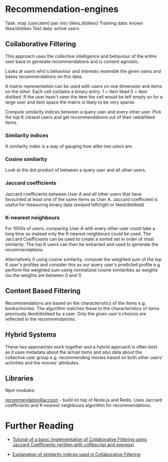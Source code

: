 # Recommendation-engines

Task: map (user,item) pair into {likes,dislikes}
Training data: known likes/dislikes
Test data: active users

## Collaborative Filtering

This approach uses the collective intelligence and behaviour of the entire user base to generate recommendations and is content agnostic.

Looks at users who's behaviour and interests resemble the given users and bases recommendations on this data.  

A matrix representation can be used with users on one dimension and items on the other. Each cell contains a binary entry: 1 = item liked 0 = item disliked. If the user hasn't seen the item the cell would be left empty so for a large user and item space the matrix is likely to be very sparse.

Compute similarity indices between a query user and every other user. Pick the top K closest users and get recommendations out of their rated/liked items.

### Similarity indices

A similarity index is a way of gauging how alike two users are.

### Cosine similarity

Look at the dot product of between a query user and all other users.

### Jaccard coefficients

Jaccard coefficients between User A and all other users that have favourited at least  one of the same items as User A. Jaccard coefficient is useful for measuring binary data (swiped left/right or liked/disliked)

### K-nearest neighbours

For 1000s of users, comparing User A with every other user could take a long time so instead only the K nearest neighbours could be used. The Jaccard Coefficients can be used to create a sorted set in order of most similarity. The top K users can then be extracted and used to generate the recommendations.

Alternatively if using cosine similarity, compute the weighted sum of the top K user's profiles and consider this as our query user's predicted profile e.g perform the weighted sum using normalized cosine similarities as weights (so the weights are between 0 and 1).

## Content Based Filtering

Recommendations are based on the characteristics of the items e.g. books/movies. The algorithm matches these to the characteristics of items previously liked/disliked by a user. Only the given user's choices are reflected in the recommendations.  

## Hybrid Systems

These two approaches work together and a hybrid approach is often best as it uses metadata about the actual items and also data about the collective user group e.g. recommending movies based on both other users’ activities and the movies’ attributes.

## Libraries

Npm modules:

[recommendationRaccoon](https://github.com/guymorita/recommendationRaccoon) - build on top of Node.js and Redis. Uses Jaccard coefficients and K-nearest neighbours algorithm for recommendations.

# Further Reading

* [Tutorial of a basic implementation of Collaborative Filtering using Jaccard Coefficients (written with coffescript and express)](http://www.toptal.com/algorithms/predicting-likes-inside-a-simple-recommendation-engine)

* [Explanation of similarity indices used in Collaborative Filtering](http://functionspace.com/articles/63/Collaborative-Filtering--A-Recommender-System-)
